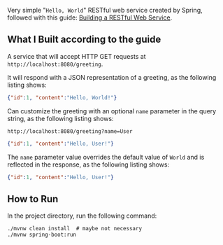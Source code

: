 Very simple "`Hello, World`" RESTful web service created by Spring, followed with this guide: [Building a RESTful Web Service](https://github.com/spring-guides/gs-rest-service?tab=readme-ov-file).

## What I Built according to the guide

A service that will accept HTTP GET requests at
`http://localhost:8080/greeting`.

It will respond with a JSON representation of a greeting, as the following listing shows:

```json
{"id":1, "content":"Hello, World!"}
```

Can customize the greeting with an optional `name` parameter in the query string, as
the following listing shows:
```shell
http://localhost:8080/greeting?name=User
```

```json
{"id":1, "content":"Hello, User!"}
```


The `name` parameter value overrides the default value of `World` and is reflected in the
response, as the following listing shows:

```json
{"id":1, "content":"Hello, User!"}
```

## How to Run
In the project directory, run the following command:
```shell
./mvnw clean install  # maybe not necessary
./mvnw spring-boot:run
```